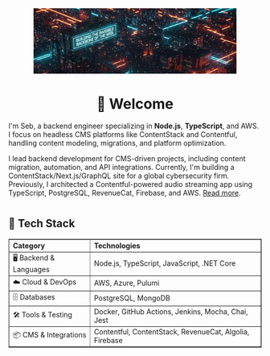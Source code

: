 <div align="center">
  <img src="./assets/welcome.jpg" width="80%" alt="Welcome Image">
</div>
<h1 align="center">👋 Welcome</h1>
<div>
  <p>
    I'm Seb, a backend engineer specializing in <b>Node.js</b>, <b>TypeScript</b>, and AWS. I focus on headless CMS platforms like ContentStack and Contentful, handling content modeling, migrations, and platform optimization.
  </p>
  <p>
    I lead backend development for CMS-driven projects, including content migration, automation, and API integrations. Currently, I'm building a ContentStack/Next.js/GraphQL site for a global cybersecurity firm. Previously, I architected a Contentful-powered audio streaming app using TypeScript, PostgreSQL, RevenueCat, Firebase, and AWS.
    <a href="https://www.strv.com/blog/building-a-contentful-driven-audio-streaming-app-engineering-product" target="_blank">Read more</a>.
  </p>

  <h2 style="margin-top: 40px;">🔑 Tech Stack</h2>
  <table border="1" cellpadding="8" cellspacing="0" width="100%" style="border-collapse: collapse; margin-top: 10px;">
    <tr>
      <th align="left">Category</th>
      <th align="left">Technologies</th>
    </tr>
    <tr>
      <td>🖥️ Backend &amp; Languages</td>
      <td>Node.js, TypeScript, JavaScript, .NET Core</td>
    </tr>
    <tr>
      <td>☁️ Cloud &amp; DevOps</td>
      <td>AWS, Azure, Pulumi</td>
    </tr>
    <tr>
      <td>🗄️ Databases</td>
      <td>PostgreSQL, MongoDB</td>
    </tr>
    <tr>
      <td>🛠️ Tools &amp; Testing</td>
      <td>Docker, GitHub Actions, Jenkins, Mocha, Chai, Jest</td>
    </tr>
    <tr>
      <td>📦 CMS &amp; Integrations</td>
      <td>Contentful, ContentStack, RevenueCat, Algolia, Firebase</td>
    </tr>
  </table>
</div>
